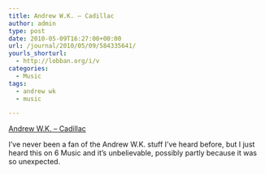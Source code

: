 ```yaml
---
title: Andrew W.K. – Cadillac
author: admin
type: post
date: 2010-05-09T16:27:00+00:00
url: /journal/2010/05/09/584335641/
yourls_shorturl:
  - http://lobban.org/i/v
categories:
  - Music
tags:
  - andrew wk
  - music

---
```

[Andrew W.K. &#8211; Cadillac][1]

I’ve never been a fan of the Andrew W.K. stuff I’ve heard before, but I just heard this on 6 Music and it’s unbelievable, possibly partly because it was so unexpected.

 [1]: http://www.youtube.com/watch?v=K94zvwF3CWY